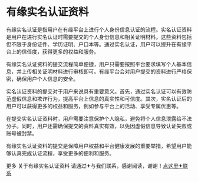# 有缘实名认证资料

有缘实名认证是指用户在有缘平台上进行个人身份信息认证的流程。实名认证资料是用户在进行实名认证时需要提交的个人身份信息和相关证明材料。这些资料包括但不限于身份证件、学历证明、户口本等。通过实名认证，用户可以提升在有缘平台上的信任度，获得更多的权益和服务。

有缘实名认证资料的提交流程简单便捷，用户只需要按照平台要求填写个人基本信息，并上传相关证明材料进行审核即可。有缘平台会对用户提交的资料进行严格保密，确保用户个人信息的安全。

实名认证资料的提交对于用户来说具有重要意义。首先，通过实名认证可以有效防范虚假信息和欺诈行为，提高平台上信息的真实性和可信度。其次，实名认证后的用户可以获得更多的权益和服务，例如参与平台上的活动、享受专属优惠等。

在提交实名认证资料时，用户需要注意保护个人隐私，避免将个人信息泄露给不法分子。同时，用户还需确保提交的资料真实有效，以免因虚假信息导致认证失败或账号被封禁。

有缘实名认证资料的提交是保障用户权益和平台健康发展的重要举措，希望用户能够认真完成认证流程，享受更多的便利和服务。

更多 关于有缘实名认证资料 请通过✈与我们联系，感谢阅读，谢谢！[点这里✈联系](https://b.k02.cc)
